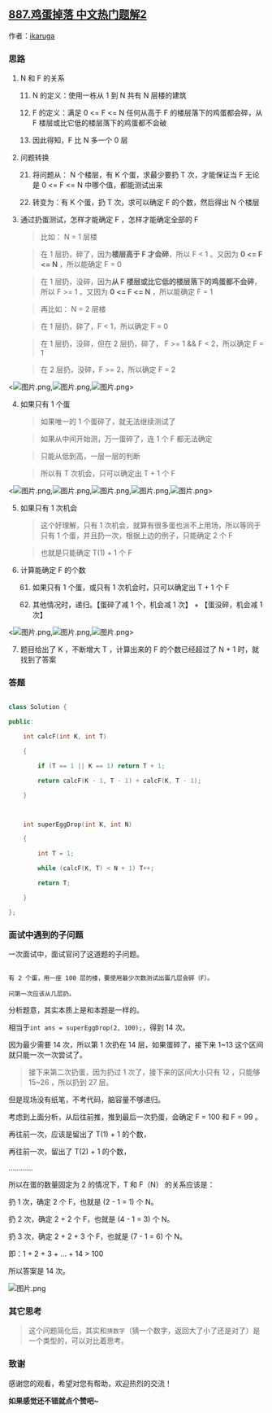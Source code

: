 ## [887.鸡蛋掉落 中文热门题解2](https://leetcode.cn/problems/super-egg-drop/solutions/100000/887-by-ikaruga)

作者：[ikaruga](https://leetcode.cn/u/ikaruga)
### 思路
1. N 和 F 的关系
	11. N 的定义：使用一栋从 1 到 N 共有 N 层楼的建筑
	12. F 的定义：满足 0 <= F <= N 任何从高于 F 的楼层落下的鸡蛋都会碎，从 F 楼层或比它低的楼层落下的鸡蛋都不会破
	13. 因此得知，F 比 N 多一个 0 层

2. 问题转换
	21. 将问题从： N 个楼层，有 K 个蛋，求最少要扔 T 次，才能保证当 F 无论是 0 <= F <= N 中哪个值，都能测试出来
	22. 转变为：有 K 个蛋，扔 T 次，求可以确定 F 的个数，然后得出 N 个楼层

3. 通过扔蛋测试，怎样才能确定 F ，怎样才能确定全部的 F

	> 比如： N = 1 层楼
	> 在 1 层扔，碎了，因为**楼层高于 F 才会碎**，所以 F < 1 。又因为 **0 <= F <= N** ，所以能确定 F = 0
	> 在 1 层扔，没碎，因为**从 F 楼层或比它低的楼层落下的鸡蛋都不会碎**，所以 F >= 1 。又因为 **0 <= F <= N** ，所以能确定 F = 1

	> 再比如： N = 2 层楼
	> 在 1 层扔，碎了，F < 1，所以确定 F = 0
	> 在 1 层扔，没碎，但在 2 层扔，碎了， F >= 1 && F < 2，所以确定 F = 1
	> 在 2 层扔，没碎，F >= 2，所以确定 F = 2

<![图片.png](https://pic.leetcode-cn.com/0bb87d083c1c8d99a8463bac8c252309e00421217f2d4090335e7f01145598ea-%E5%9B%BE%E7%89%87.png),![图片.png](https://pic.leetcode-cn.com/9e628923014b5f9e7d9219fe7b1faeb5629a32bd29b0be903dd70a6ef9144c29-%E5%9B%BE%E7%89%87.png),![图片.png](https://pic.leetcode-cn.com/18721cd7d06c9c18f194d761746ba3d98f270bd38b673d54507a16207bd4a47e-%E5%9B%BE%E7%89%87.png)>

4. 如果只有 1 个蛋
	> 如果唯一的 1 个蛋碎了，就无法继续测试了
	> 如果从中间开始测，万一蛋碎了，连 1 个 F 都无法确定
	> 只能从低到高，一层一层的判断
	> 所以有 T 次机会，只可以确定出 T + 1 个 F

<![图片.png](https://pic.leetcode-cn.com/e8adda20509809f7713ab10dce6c4553d8076df99ee8abfb7ce903c8fdb40471-%E5%9B%BE%E7%89%87.png),![图片.png](https://pic.leetcode-cn.com/2abbedf13fd97df3f0f189be87ee9cda0108fb81396d1cfaf384488c4c3beda4-%E5%9B%BE%E7%89%87.png),![图片.png](https://pic.leetcode-cn.com/83d3ec12d3b67e2b47222d33627eca28247106431a73c84246c8a82bc152741a-%E5%9B%BE%E7%89%87.png),![图片.png](https://pic.leetcode-cn.com/554edbed44412eae7c3b70f68c9625396522f8e7d5c3a349bcc8e077b9bfecbb-%E5%9B%BE%E7%89%87.png),![图片.png](https://pic.leetcode-cn.com/9bf67967d49eaabbfa0067675c8696a41b90ad1a51dba049ac5b8657e02719c6-%E5%9B%BE%E7%89%87.png)>

5. 如果只有 1 次机会
	> 这个好理解，只有 1 次机会，就算有很多蛋也派不上用场，所以等同于只有 1 个蛋，并且扔一次，根据上边的例子，只能确定 2 个 F
	> 也就是只能确定 T(1) + 1 个 F

6. 计算能确定 F 的个数
	61. 如果只有 1 个蛋，或只有 1 次机会时，只可以确定出 T + 1 个 F
	62. 其他情况时，递归。【蛋碎了减 1 个，机会减 1 次】 + 【蛋没碎，机会减 1 次】

<![图片.png](https://pic.leetcode-cn.com/dec63b4512630abf0de386d11600addfa25a445e5fe14c604d9a24caa3e28edd-%E5%9B%BE%E7%89%87.png),![图片.png](https://pic.leetcode-cn.com/b3b09876a0daaa33eca78ef59b74c9c72098445f92fea2dab389eedec604ba9a-%E5%9B%BE%E7%89%87.png),![图片.png](https://pic.leetcode-cn.com/e74f24d92f6db77c4a2e47b8c245f35d0644647c453e8d77bdfa7dc08770f578-%E5%9B%BE%E7%89%87.png)>


7. 题目给出了 K ，不断增大 T ，计算出来的 F 的个数已经超过了 N + 1 时，就找到了答案


### 答题
```C++ []
class Solution {
public:
    int calcF(int K, int T)
    {
        if (T == 1 || K == 1) return T + 1;
        return calcF(K - 1, T - 1) + calcF(K, T - 1);
    }

    int superEggDrop(int K, int N)
    {
        int T = 1;
        while (calcF(K, T) < N + 1) T++;
        return T;
    }
};
```

### 面试中遇到的子问题
一次面试中，面试官问了这道题的子问题。

```
有 2 个蛋，用一座 100 层的楼，要使用最少次数测试出蛋几层会碎（F）。
问第一次应该从几层扔。
```

分析题意，其实本质上是和本题是一样的。
相当于`int ans = superEggDrop(2, 100);`，得到 14 次。
因为最少需要 14 次，所以第 1 次扔在 14 层，如果蛋碎了，接下来 1~13 这个区间就只能一次一次尝试了。
> 接下来第二次扔蛋，因为扔过 1 次了，接下来的区间大小只有 12 ，只能够 15~26 ，所以扔到 27 层。


但是现场没有纸笔，不考代码，脑容量不够递归。
考虑到上面分析，从后往前推，推到最后一次扔蛋，会确定 F = 100 和 F = 99 。
再往前一次，应该是留出了 T(1) + 1 的个数，
再往前一次，留出了 T(2) + 1 的个数，
…………
所以在蛋的数量固定为 2 的情况下，T 和 F（N） 的关系应该是：
扔 1 次，确定 2 个 F，也就是 (2 - 1 = 1) 个 N。
扔 2 次，确定 2 + 2 个 F，也就是 (4 - 1 = 3) 个 N。
扔 3 次，确定 2 + 2 + 3 个 F，也就是 (7 - 1 = 6) 个 N。
即：1 + 2 + 3 + ... + 14 > 100
所以答案是 14 次。

![图片.png](https://pic.leetcode-cn.com/250d60226ecabc4776304c04395bba60810184b44fa87437c6845c44dbcaab84-%E5%9B%BE%E7%89%87.png)


### 其它思考
> 这个问题简化后，其实和`猜数字`（猜一个数字，返回大了小了还是对了）是一个类型的，可以对比着思考。




### 致谢

感谢您的观看，希望对您有帮助，欢迎热烈的交流！  

**如果感觉还不错就点个赞吧~**


